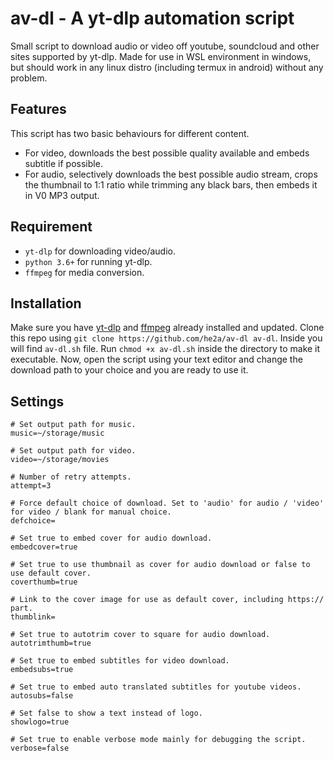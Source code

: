 # av-dl - A yt-dlp automation script

Small script to download audio or video off youtube, soundcloud and other sites supported by yt-dlp. Made for use in WSL environment in windows, but should work in any linux distro (including termux in android) without any problem. 

## Features
This script has two basic behaviours for different content.
- For video, downloads the best possible quality available and embeds subtitle if possible. 
- For audio, selectively downloads the best possible audio stream, crops the thumbnail to 1:1 ratio while trimming any black bars, then embeds it in V0 MP3 output.

## Requirement
- `yt-dlp` for downloading video/audio.
- `python 3.6+` for running yt-dlp.
- `ffmpeg` for media conversion.

## Installation
Make sure you have [yt-dlp](https://github.com/yt-dlp/yt-dlp) and [ffmpeg](https://github.com/FFmpeg/FFmpeg) already installed and updated. Clone this repo using `git clone https://github.com/he2a/av-dl av-dl`. Inside you will find `av-dl.sh` file. Run `chmod +x av-dl.sh` inside the directory to make it executable. Now, open the script using your text editor and change the download path to your choice and you are ready to use it.

## Settings
```
# Set output path for music.
music=~/storage/music

# Set output path for video.
video=~/storage/movies

# Number of retry attempts.
attempt=3

# Force default choice of download. Set to 'audio' for audio / 'video' for video / blank for manual choice.
defchoice=

# Set true to embed cover for audio download.
embedcover=true

# Set true to use thumbnail as cover for audio download or false to use default cover.
coverthumb=true

# Link to the cover image for use as default cover, including https:// part.
thumblink=

# Set true to autotrim cover to square for audio download.
autotrimthumb=true

# Set true to embed subtitles for video download.
embedsubs=true

# Set true to embed auto translated subtitles for youtube videos.
autosubs=false

# Set false to show a text instead of logo.
showlogo=true

# Set true to enable verbose mode mainly for debugging the script.
verbose=false
```
